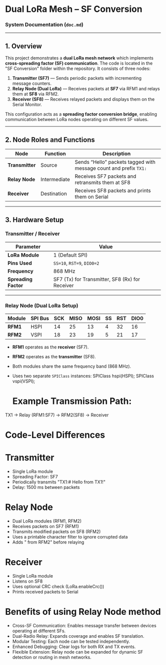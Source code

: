 # Dual LoRa Mesh – SF Conversion  
### System Documentation (`doc.md`)

---

## 1. Overview

This project demonstrates a **dual LoRa mesh network** which implements **cross-spreading factor (SF) communication**. The code is located in the "SF Conversion" folder within the repository.
It consists of three nodes:

1. **Transmitter (SF7)** — Sends periodic packets with incrementing message counters.  
2. **Relay Node (Dual LoRa)** — Receives packets at **SF7** via RFM1 and relays them at **SF8** via RFM2.  
3. **Receiver (SF8)** — Receives relayed packets and displays them on the Serial Monitor.

This configuration acts as a **spreading factor conversion bridge**, enabling communication between LoRa nodes operating on different SF values.

---

## 2. Node Roles and Functions

| Node | Function | Description |
|------|-----------|-------------|
| **Transmitter** | Source | Sends “Hello” packets tagged with message count and prefix `TX1:` |
| **Relay Node** | Intermediate | Receives SF7 packets and retransmits them at SF8 |
| **Receiver** | Destination | Receives SF8 packets and prints them on Serial |

---

## 3. Hardware Setup

### Transmitter / Receiver

| Parameter | Value |
|------------|--------|
| **LoRa Module** | 1 (Default SPI) |
| **Pins Used** | `SS=10`, `RST=9`, `DIO0=2` |
| **Frequency** | 868 MHz |
| **Spreading Factor** | SF7 (Tx) for Transmitter, SF8 (Rx) for Receiver |

---

### Relay Node (Dual LoRa Setup)

| Module | SPI Bus | SCK | MISO | MOSI | SS | RST | DIO0 |
|---------|----------|-----|------|------|----|-----|------|
| **RFM1** | HSPI | 14 | 25 | 13 | 4 | 32 | 16 |
| **RFM2** | VSPI | 18 | 23 | 19 | 5 | 21 | 17 |

- **RFM1** operates as the **receiver** (SF7).  
- **RFM2** operates as the **transmitter** (SF8).  
- Both modules share the same frequency band (868 MHz).  
- Uses two separate `SPIClass` instances:
  SPIClass hspi(HSPI);
  SPIClass vspi(VSPI);

  # Example Transmission Path:

TX1 → Relay (RFM1:SF7) → RFM2(SF8) → Receiver

# Code-Level Differences

# Transmitter

- Single LoRa module
- Spreading Factor: SF7
- Periodically transmits "TX1:#<counter> Hello from TX1!"
- Delay: 1500 ms between packets

# Relay Node

- Dual LoRa modules (RFM1, RFM2)
- Receives packets on SF7 (RFM1)
- Transmits modified packets on SF8 (RFM2)
- Uses a printable character filter to ignore corrupted data
- Adds " from RFM2" before relaying

# Receiver

- Single LoRa module
- Listens on SF8
- Uses optional CRC check (LoRa.enableCrc())
- Prints received packets to Serial

# Benefits of using Relay Node method

- Cross-SF Communication: Enables message transfer between devices operating at different SFs.
- Dual-Radio Relay: Expands coverage and enables SF translation.
- Modular Testing: Each node can be tested independently.
- Enhanced Debugging: Clear logs for both RX and TX events.
- Flexible Extension: Relay node can be expanded for dynamic SF detection or routing in mesh networks.
